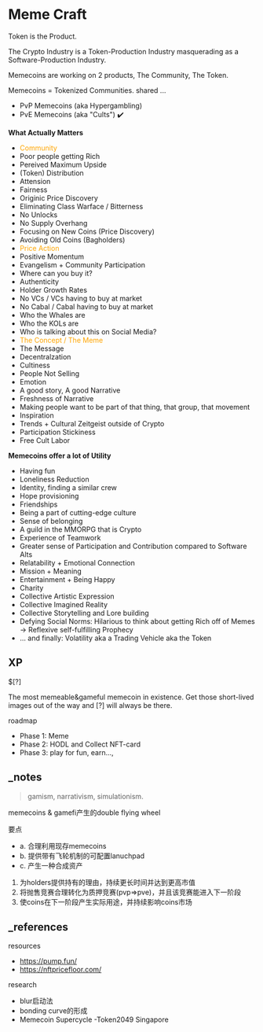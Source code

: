 # Meme Craft

Token is the Product.

The Crypto Industry is a Token-Production Industry masquerading as a Software-Production Industry.

Memecoins are working on 2 products, The Community, The Token.

Memecoins = Tokenized Communities. shared ...

- PvP Memecoins (aka Hypergambling)
- PvE Memecoins (aka "Cults")  :heavy_check_mark:

**What Actually Matters**
- <font color="orange">Community</font>
- Poor people getting Rich
- Pereived Maximum Upside
- (Token) Distribution
- Attension
- Fairness
- Originic Price Discovery
- Eliminating Class Warface / Bitterness
- No Unlocks
- No Supply Overhang
- Focusing on New Coins (Price Discovery)
- Avoiding Old Coins (Bagholders)
- <font color="orange">Price Action</font>
- Positive Momentum
- Evangelism + Community Participation
- Where can you buy it?
- Authenticity
- Holder Growth Rates
- No VCs / VCs having to buy at market
- No Cabal / Cabal having to buy at market
- Who the Whales are
- Who the KOLs are
- Who is talking about this on Social Media?
- <font color="orange">The Concept / The Meme</font>
- The Message
- Decentralzation
- Cultiness
- People Not Selling
- Emotion
- A good story, A good Narrative
- Freshness of Narrative
- Making people want to be part of that thing, that group, that movement
- Inspiration
- Trends + Cultural Zeitgeist outside of Crypto
- Participation Stickiness
- Free Cult Labor

**Memecoins offer a lot of Utility**
- Having fun
- Loneliness Reduction
- Identity, finding a similar crew
- Hope provisioning
- Friendships
- Being a part of cutting-edge culture
- Sense of belonging
- A guild in the MMORPG that is Crypto
- Experience of Teamwork
- Greater sense of Participation and Contribution compared to Software Alts
- Relatability + Emotional Connection
- Mission + Meaning
- Entertainment + Being Happy
- Charity
- Collective Artistic Expression
- Collective Imagined Reality
- Collective Storytelling and Lore building
- Defying Social Norms: Hilarious to think about getting Rich off of Memes -> Reflexive self-fulfilling Prophecy
- ... and finally: Volatility aka a Trading Vehicle aka the Token





## XP
$[?]

The most memeable&gameful memecoin in existence. Get those short-lived images out of the way and [?] will always be there.

roadmap
- Phase 1: Meme
- Phase 2: HODL and Collect NFT-card
- Phase 3: play for fun, earn..., 

## _notes

> gamism, narrativism, simulationism.

memecoins & gamefi产生的double flying wheel

要点
- a. 合理利用现存memecoins
- b. 提供带有飞轮机制的可配置lanuchpad
- c. 产生一种合成资产

1. 为holders提供持有的理由，持续更长时间并达到更高市值
2. 将抛售竞赛合理转化为质押竞赛(pvp=>pve)，并且该竞赛能进入下一阶段
3. 使coins在下一阶段产生实际用途，并持续影响coins市场


## _references
resources
- https://pump.fun/
- https://nftpricefloor.com/

research
- blur启动法
- bonding curve的形成
- Memecoin Supercycle -Token2049 Singapore
